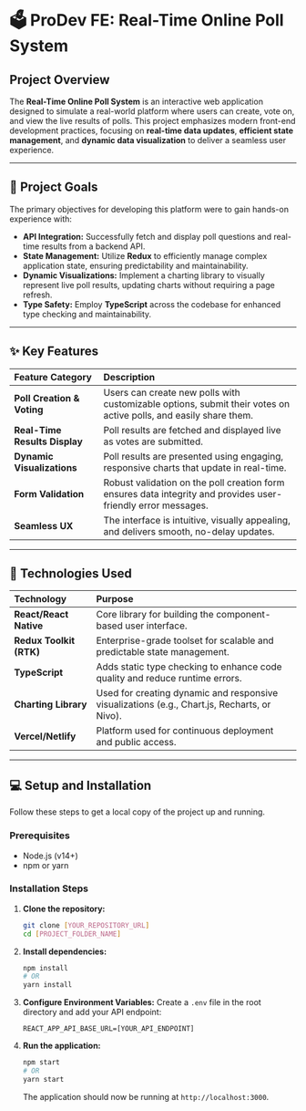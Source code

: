 # 🗳️ ProDev FE: Real-Time Online Poll System

## Project Overview

The **Real-Time Online Poll System** is an interactive web application designed to simulate a real-world platform where users can create, vote on, and view the live results of polls. This project emphasizes modern front-end development practices, focusing on **real-time data updates**, **efficient state management**, and **dynamic data visualization** to deliver a seamless user experience.

---

## 🎯 Project Goals

The primary objectives for developing this platform were to gain hands-on experience with:

* **API Integration:** Successfully fetch and display poll questions and real-time results from a backend API.
* **State Management:** Utilize **Redux** to efficiently manage complex application state, ensuring predictability and maintainability.
* **Dynamic Visualizations:** Implement a charting library to visually represent live poll results, updating charts without requiring a page refresh.
* **Type Safety:** Employ **TypeScript** across the codebase for enhanced type checking and maintainability.

---

## ✨ Key Features

| Feature Category | Description |
| :--- | :--- |
| **Poll Creation & Voting** | Users can create new polls with customizable options, submit their votes on active polls, and easily share them. |
| **Real-Time Results Display** | Poll results are fetched and displayed live as votes are submitted. |
| **Dynamic Visualizations** | Poll results are presented using engaging, responsive charts that update in real-time. |
| **Form Validation** | Robust validation on the poll creation form ensures data integrity and provides user-friendly error messages. |
| **Seamless UX** | The interface is intuitive, visually appealing, and delivers smooth, no-delay updates. |

---

## 🚀 Technologies Used

| Technology | Purpose |
| :--- | :--- |
| **React/React Native** | Core library for building the component-based user interface. |
| **Redux Toolkit (RTK)** | Enterprise-grade toolset for scalable and predictable state management. |
| **TypeScript** | Adds static type checking to enhance code quality and reduce runtime errors. |
| **Charting Library** | Used for creating dynamic and responsive visualizations (e.g., Chart.js, Recharts, or Nivo). |
| **Vercel/Netlify** | Platform used for continuous deployment and public access. |

---

## 💻 Setup and Installation

Follow these steps to get a local copy of the project up and running.

### Prerequisites

* Node.js (v14+)
* npm or yarn

### Installation Steps

1.  **Clone the repository:**
    ```bash
    git clone [YOUR_REPOSITORY_URL]
    cd [PROJECT_FOLDER_NAME]
    ```

2.  **Install dependencies:**
    ```bash
    npm install
    # OR
    yarn install
    ```

3.  **Configure Environment Variables:**
    Create a `.env` file in the root directory and add your API endpoint:
    ```
    REACT_APP_API_BASE_URL=[YOUR_API_ENDPOINT]
    ```

4.  **Run the application:**
    ```bash
    npm start
    # OR
    yarn start
    ```
    The application should now be running at `http://localhost:3000`.

